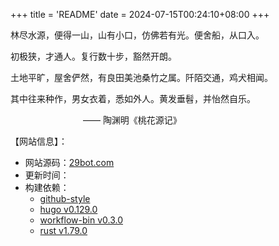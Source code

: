 +++
title = 'README'
date = 2024-07-15T00:24:10+08:00
+++

林尽水源，便得一山，山有小口，仿佛若有光。便舍船，从口入。

初极狭，才通人。复行数十步，豁然开朗。

土地平旷，屋舍俨然，有良田美池桑竹之属。阡陌交通，鸡犬相闻。

其中往来种作，男女衣着，悉如外人。黄发垂髫，并怡然自乐。

&emsp;&emsp;&emsp;&emsp;&emsp;&emsp;&emsp;&emsp;
—— 陶渊明《桃花源记》

【网站信息】：
- 网站源码：[29bot.com](https://github.com/czy-29/29bot.com)
- 更新时间：
- 构建依赖：
  - [github-style](https://github.com/MeiK2333/github-style)
  - [hugo v0.129.0](https://github.com/gohugoio/hugo/releases/tag/v0.129.0)
  - [workflow-bin v0.3.0](https://github.com/czy-29/workflow-bin)
  - [rust v1.79.0](https://blog.rust-lang.org/2024/06/13/Rust-1.79.0.html)
